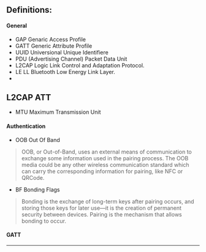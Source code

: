 ## Definitions:
#### General
- GAP	Genaric Access Profile
- GATT	Generic Attribute Profile
- UUID	Universional Unique Identifiere
- PDU	(Advertising Channel) Packet Data Unit
- L2CAP Logic Link Control and Adaptation Protocol.
- LE LL Bluetooth Low Energy Link Layer.
-

## L2CAP ATT
- MTU Maximum Transmission Unit
#### Authentication
 - OOB Out Of Band
> OOB, or Out-of-Band, uses an external means of communication to exchange some information used in the pairing process. The OOB media could be any other wireless communication standard which can carry the corresponding information for pairing, like NFC or QRCode.
 - BF Bonding Flags
 > Bonding is the exchange of long-term keys after pairing occurs, and storing those keys for later use—it is the creation of permanent security between devices. Pairing is the mechanism that allows bonding to occur.

#### GATT
<hr>
